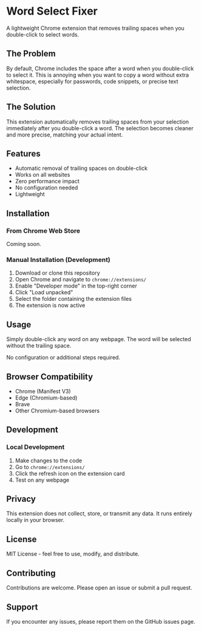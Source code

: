 # Word Select Fixer

A lightweight Chrome extension that removes trailing spaces when you double-click to select words.

## The Problem

By default, Chrome includes the space after a word when you double-click to select it. This is annoying when you want to copy a word without extra whitespace, especially for passwords, code snippets, or precise text selection.

## The Solution

This extension automatically removes trailing spaces from your selection immediately after you double-click a word. The selection becomes cleaner and more precise, matching your actual intent.

## Features

- Automatic removal of trailing spaces on double-click
- Works on all websites
- Zero performance impact
- No configuration needed
- Lightweight

## Installation

### From Chrome Web Store

Coming soon.

### Manual Installation (Development)

1. Download or clone this repository
2. Open Chrome and navigate to `chrome://extensions/`
3. Enable "Developer mode" in the top-right corner
4. Click "Load unpacked"
5. Select the folder containing the extension files
6. The extension is now active

## Usage

Simply double-click any word on any webpage. The word will be selected without the trailing space.

No configuration or additional steps required.

## Browser Compatibility

- Chrome (Manifest V3)
- Edge (Chromium-based)
- Brave
- Other Chromium-based browsers

## Development

### Local Development

1. Make changes to the code
2. Go to `chrome://extensions/`
3. Click the refresh icon on the extension card
4. Test on any webpage

## Privacy

This extension does not collect, store, or transmit any data. It runs entirely locally in your browser.

## License

MIT License - feel free to use, modify, and distribute.

## Contributing

Contributions are welcome. Please open an issue or submit a pull request.

## Support

If you encounter any issues, please report them on the GitHub issues page.